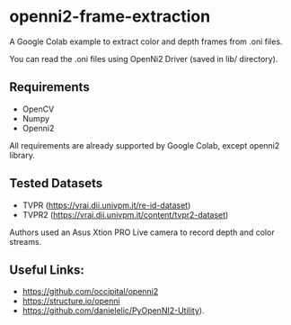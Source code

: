 # openni2-frame-extraction

A Google Colab example to extract color and depth frames from .oni files.

You can read the .oni files using OpenNi2 Driver (saved in lib/ directory).

## Requirements
- OpenCV
- Numpy
- Openni2

All requirements are already supported by Google Colab, except openni2 library.

## Tested Datasets
- TVPR (https://vrai.dii.univpm.it/re-id-dataset)
- TVPR2 (https://vrai.dii.univpm.it/content/tvpr2-dataset)

Authors used an Asus Xtion PRO Live camera to record depth and color streams.

## Useful Links:
- https://github.com/occipital/openni2
- https://structure.io/openni 
- https://github.com/danielelic/PyOpenNI2-Utility).
